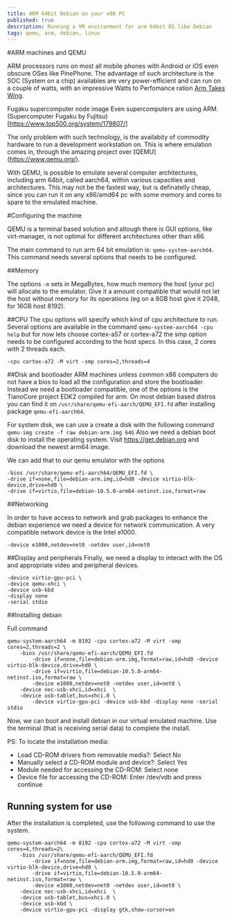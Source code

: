 ```yaml
---
title: ARM 64bit Debian on your x86 PC
published: true
description: Running a VM environment for arm 64bit OS like Debian
tags: qemu, arm, debian, linux
---
```


#ARM machines and QEMU

ARM processors runs on most all mobile phones with Android or iOS even obscure OSes like PinePhone.
The advantage of such architecture is the SOC (System on a chip) availables are very power-efficient and can run on a couple of watts, with an impressive Watts to Perfomance ration [Arm Takes Wing](https://blog.cloudflare.com/arm-takes-wing/).


Fugaku supercomputer node image
Even supercomputers are using ARM. (Supercomputer Fugaku by Fujitsu)[https://www.top500.org/system/179807/]

The only problem with such technology, is the availabity of commodity hardware to run a development workstation on. This is where emulation comes in, through the amazing project over [QEMU] (https://www.qemu.org/). 

With QEMU, is possible to emulate several computer architectures, including arm 64bit, called aarch64, within various capacities and architectures. This may not be the fastest way, but is definatelly cheap, since you can run it on any x86/amd64 pc with some memory and cores to spare to the emulated machine.

#Configuring the machine

QEMU is a terminal based solution and altough there is GUI options, like virt-manager, is not optimal for different architectures other than x86.

The main command to run arm 64 bit emulation is: `qemu-system-aarch64`. This command needs several options that needs to be configured.

##Memory

The options `-m` sets in MegaBytes, how much memory the host (your pc) will allocate to the emulator. Give it a amount compatible that would not let the host without memory for its operations (eg on a 8GB host give it 2048, for 16GB host 8192).

##CPU
The cpu options will specify which kind of cpu architecture to run. Several options are available in the command `qemu-system-aarch64 -cpu help` but for now lets choose cortex-a57 or cortex-a72 the smp option needs to be configured according to the host specs. In this case, 2 cores with 2 threads each.

```
-cpu cortex-a72 -M virt -smp cores=2,threads=4
```

##Disk and bootloader
ARM machines unless common x86 computers do not have a bios to load all the configuration and store the bootloader. Instead we need a bootloader compatible, one of the options is the TianoCore project EDK2 compiled for arm. On most debian based distros you can find it on `/usr/share/qemu-efi-aarch/QEMU_EFI.fd` after installing package `qemu-efi-aarch64`.

For system disk, we can use a create a disk with the following command `qemu-img create -f raw debian-arm.img 64G`
Also we need a debian boot disk to install the operating system. Visit https://get.debian.org and download the newest arm64 image.

We can add that to our qemu emulator with the options

```
-bios /usr/share/qemu-efi-aarch64/QEMU_EFI.fd \
-drive if=none,file=debian-arm.img,id=hd0 -device virtio-blk-device,drive=hd0 \
-drive if=virtio,file=debian-10.5.0-arm64-netinst.iso,format=raw
```

##Networking

In order to have access to network and grab packages to enhance the debian experience we need a device for network communication. A very compatible network device is the Intel e1000.

```
-device e1000,netdev=net0 -netdev user,id=net0
```

##Display and peripherals
Finally, we need a display to interact with the OS and appropriate video and peripheral devices.

```
-device virtio-gpu-pci \
-device qemu-xhci \
-device usb-kbd
-display none
-serial stdio
```

##Installing debian 

Full command

```
qemu-system-aarch64 -m 8192 -cpu cortex-a72 -M virt -smp cores=2,threads=2 \
	-bios /usr/share/qemu-efi-aarch/QEMU_EFI.fd
       	-drive if=none,file=debian-arm.img,format=raw,id=hd0 -device virtio-blk-device,drive=hd0 \
       	-drive if=virtio,file=debian-10.5.0-arm64-netinst.iso,format=raw \
       	-device e1000,netdev=net0 -netdev user,id=net0 \
	-device nec-usb-xhci,id=xhci  \
	-device usb-tablet,bus=xhci.0 \
        -device virtio-gpu-pci -device usb-kbd -display none -serial stdio

```

Now, we can boot and install debian in our virtual emulated machine. Use the terminal (that is receiving serial data) to complete the install.

PS: To locate the installation media:
* Load CD-ROM drivers from removable media?: Select No
* Manually select a CD-ROM module and device?: Select Yes
* Module needed for accessing the CD-ROM: Select none
* Device file for accessing the CD-ROM: Enter /dev/vdb and press continue

## Running system for use

After the installation is completed, use the following command to use the system.

```
qemu-system-aarch64 -m 8192 -cpu cortex-a72 -M virt -smp cores=4,threads=2\
	-bios /usr/share/qemu-efi-aarch/QEMU_EFI.fd
       	-drive if=none,file=debian-arm.img,format=raw,id=hd0 -device virtio-blk-device,drive=hd0 \
       	-drive if=virtio,file=debian-10.5.0-arm64-netinst.iso,format=raw \
       	-device e1000,netdev=net0 -netdev user,id=net0 \
	-device nec-usb-xhci,id=xhci  \
	-device usb-tablet,bus=xhci.0 \
	-device usb-kbd \
	-device virtio-gpu-pci -display gtk,show-cursor=on
```

